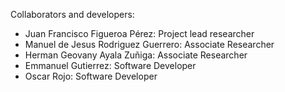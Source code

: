 Collaborators and developers:
- Juan Francisco Figueroa Pérez: Project lead researcher
- Manuel de Jesus Rodriguez Guerrero: Associate Researcher
- Herman Geovany Ayala Zuñiga: Associate Researcher
- Emmanuel Gutierrez: Software Developer
- Oscar Rojo: Software Developer

